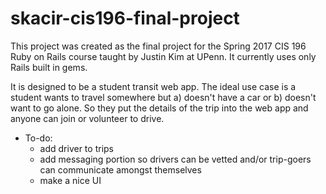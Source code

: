 # skacir-cis196-final-project

This project was created as the final project for the Spring 2017 CIS 196 Ruby on Rails course taught by Justin Kim at UPenn. It currently uses only Rails built in gems.

It is designed to be a student transit web app. The ideal use case is a student wants to travel somewhere but a) doesn't have a car or b) doesn't want to go alone. So they put the details of the trip into the web app and anyone can join or volunteer to drive.


* To-do:
  * add driver to trips
  * add messaging portion so drivers can be vetted and/or trip-goers can communicate amongst themselves
  * make a nice UI
